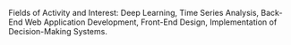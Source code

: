 Fields of Activity and Interest: Deep Learning, Time Series Analysis, Back-End Web Application Development, Front-End Design, Implementation of Decision-Making Systems.
